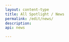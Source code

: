 ```yaml
---
layout: content-type
title: All Spotlight / News
permalink: /edit/news/
description:
api: news

---
```

